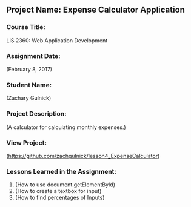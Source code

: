 ## Project Name:  Expense Calculator Application

### Course Title:
LIS 2360:  Web Application Development

### Assignment Date:  
(February 8, 2017)

### Student Name:  
(Zachary Gulnick)

### Project Description:
(A calculator for calculating monthly expenses.)

### View Project:
(https://github.com/zachgulnick/lesson4_ExpenseCalculator)

### Lessons Learned in the Assignment:
1. (How to use document.getElementById)
2. (How to create a textbox for input)
3. (How to find percentages of Inputs)
